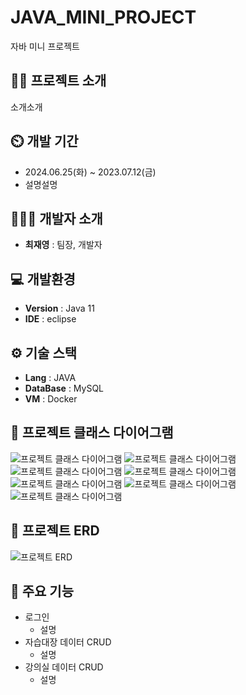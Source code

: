 # JAVA_MINI_PROJECT
자바 미니 프로젝트
## 👨‍🏫 프로젝트 소개
소개소개

## ⏲️ 개발 기간 
- 2024.06.25(화) ~ 2023.07.12(금)
- 설명설명
  
## 🧑‍🤝‍🧑 개발자 소개 
- **최재영** : 팀장, 개발자

## 💻 개발환경
- **Version** : Java 11
- **IDE** : eclipse

## ⚙️ 기술 스택
- **Lang** : JAVA
- **DataBase** : MySQL
- **VM** : Docker

## 📝 프로젝트 클래스 다이어그램
![프로젝트 클래스 다이어그램](https://github.com/Developer-Choi-Jae-Young/JavaProject/blob/d5f5272d968d9643d2215e0424714b53740facb6/1_java/ClassDiagram/ClassDiagram_Control.png)
![프로젝트 클래스 다이어그램](https://github.com/Developer-Choi-Jae-Young/JavaProject/blob/d5f5272d968d9643d2215e0424714b53740facb6/1_java/ClassDiagram/ClassDiagram_DAO.png)
![프로젝트 클래스 다이어그램](https://github.com/Developer-Choi-Jae-Young/JavaProject/blob/d5f5272d968d9643d2215e0424714b53740facb6/1_java/ClassDiagram/ClassDiagram_Database.png)
![프로젝트 클래스 다이어그램](https://github.com/Developer-Choi-Jae-Young/JavaProject/blob/d5f5272d968d9643d2215e0424714b53740facb6/1_java/ClassDiagram/ClassDiagram_ETC.png)
![프로젝트 클래스 다이어그램](https://github.com/Developer-Choi-Jae-Young/JavaProject/blob/d5f5272d968d9643d2215e0424714b53740facb6/1_java/ClassDiagram/ClassDiagram_Model.png)
![프로젝트 클래스 다이어그램](https://github.com/Developer-Choi-Jae-Young/JavaProject/blob/d5f5272d968d9643d2215e0424714b53740facb6/1_java/ClassDiagram/ClassDiagram_View.png)
![프로젝트 클래스 다이어그램](https://github.com/Developer-Choi-Jae-Young/JavaProject/blob/d5f5272d968d9643d2215e0424714b53740facb6/1_java/ClassDiagram/ClassDiagram_Run.png)

## 🧾 프로젝트 ERD
![프로젝트 ERD](https://github.com/Developer-Choi-Jae-Young/JavaProject/blob/d5f5272d968d9643d2215e0424714b53740facb6/1_java/ERD/JavaMiniProject.png)

## 📌 주요 기능
- 로그인
  - 설명
- 자습대장 데이터 CRUD
   - 설명
- 강의실 데이터 CRUD
    - 설명
